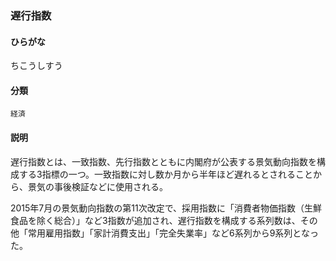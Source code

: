 <div style="display:none;">

## [あ行](securities-terms?id=あ行)
## [か行](securities-terms?id=か行)
## [さ行](securities-terms?id=さ行)
## [た行](securities-terms?id=た行)

</div>

### 遅行指数

#### ひらがな

ちこうしすう

#### 分類

`経済`

#### 説明

遅行指数とは、一致指数、先行指数とともに内閣府が公表する景気動向指数を構成する3指標の一つ。一致指数に対し数か月から半年ほど遅れるとされることから、景気の事後検証などに使用される。
 
2015年7月の景気動向指数の第11次改定で、採用指数に「消費者物価指数（生鮮食品を除く総合）」など3指数が追加され、遅行指数を構成する系列数は、その他「常用雇用指数」「家計消費支出」「完全失業率」など6系列から9系列となった。

<div style="display:none;">

## [な行](securities-terms?id=な行)
## [は行](securities-terms?id=は行)
## [ま行](securities-terms?id=ま行)
## [や行](securities-terms?id=や行)
## [ら行](securities-terms?id=ら行)
## [わ行](securities-terms?id=わ行)
## [英数字・記号](securities-terms?id=英数字・記号)

</div>

